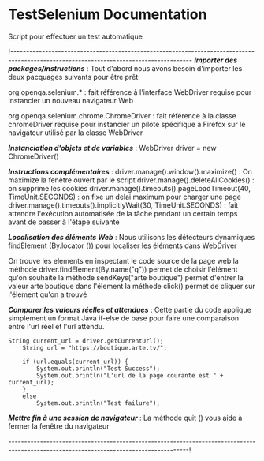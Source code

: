 # TestSelenium Documentation

Script pour effectuer un test automatique 

!---------------------------------------------------------------------------------------------------------------------------------------
***Importer des packages/instructions*** : 
Tout d'abord nous avons besoin d'importer les deux pacquages suivants pour être prêt:

  org.openqa.selenium.* : fait référence à l'interface WebDriver requise pour instancier un nouveau navigateur Web

  org.openqa.selenium.chrome.ChromeDriver : fait référence à la classe chromeDriver requise pour instancier un pilote spécifique à Firefox   sur le navigateur utilisé par la classe WebDriver

***Instanciation d'objets et de variables*** : 
WebDriver driver = new ChromeDriver()

***Instructions complémentaires*** :
driver.manage().window().maximize() : On maximize la fenêtre ouvert par le script
driver.manage().deleteAllCookies() : on supprime les cookies
driver.manage().timeouts().pageLoadTimeout(40, TimeUnit.SECONDS) : on fixe un delai maximum pour charger une page
driver.manage().timeouts().implicitlyWait(30, TimeUnit.SECONDS) : fait attendre l'exécution automatisée de la tâche pendant un certain temps avant de passer à l'étape suivante

***Localisation des éléments Web*** :
Nous utilisons les détecteurs dynamiques findElement (By.locator ()) pour localiser les éléments dans WebDriver 

On trouve les elements en inspectant le code source de la page web
  la méthode driver.findElement(By.name("q")) permet de choisir l'élément qu'on souhaite 
  la méthode sendKeys("arte boutique") permet d'entrer la valeur arte boutique dans l'élement
  la méthode click() permet de cliquer sur l'élement qu'on a trouvé
  
***Comparer les valeurs réelles et attendues*** :
Cette partie du code applique simplement un format Java if-else de base pour faire une comparaison entre l'url réel et l'url attendu.
    
    String current_url = driver.getCurrentUrl();
		String url = "https://boutique.arte.tv/";
		
		if (url.equals(current_url)) {
			System.out.println("Test Success");
			System.out.println("L'url de la page courante est " + current_url);
		}
		else 
			System.out.println("Test failure"); 
      
***Mettre fin à une session de navigateur*** :
La méthode quit () vous aide à fermer la fenêtre du navigateur

---------------------------------------------------------------------------------------------------------------------------------------!
